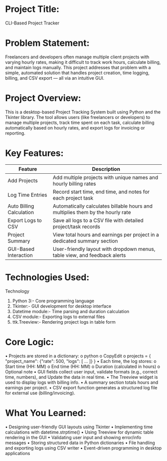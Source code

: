 

# Project Title:
 CLI-Based Project Tracker

# Problem Statement:
Freelancers and developers often manage multiple client projects with varying hourly rates,
making it difficult to track work hours, calculate billing, and maintain logs manually. This
project addresses that problem with a simple, automated solution that handles project
creation, time logging, billing, and CSV export — all via an intuitive GUI.

# Project Overview:
This is a desktop-based Project Tracking System built using Python and the Tkinter library.
The tool allows users (like freelancers or developers) to manage multiple projects, track time
spent on each task, calculate billing automatically based on hourly rates, and export logs for
invoicing or reporting.

# Key Features:
|Feature            |    Description      |
|--------------------------------------|-------------------------------------------|
| Add Projects  | Add multiple projects with unique names and hourly billing rates |
| Log Time Entries | Record start time, end time, and notes for each project task |
| Auto Billing Calculation | Automatically calculates billable hours and multiplies them by the hourly rate |
| Export Logs to CSV | Save all logs to a CSV file with detailed project/task records |
| Project Summary | View total hours and earnings per project in a dedicated summary section |
| GUI-Based Interaction | User-friendly layout with dropdown menus, table view, and feedback alerts |

# Technologies Used:
Technology 
1. Python 3:- Core programming language
2. Tkinter:- GUI development for desktop interface
3. Datetime module:- Time parsing and duration calculation
4. CSV module:- Exporting logs to external files
5. ttk.Treeview:- Rendering project logs in table form

# Core Logic:
• Projects are stored in a dictionary:
   o python
   o CopyEdit
   o projects = { "project_name": {"rate": 500, "logs": [ ... ]} }
• Each time, the log stores:
  o Start time (HH: MM)
  o End time (HH: MM)
  o Duration (calculated in hours)
  o Optional note
• GUI fields collect user input, validate formats (e.g., correct time, numbers), and
  Update the data in real time.
• The Treeview widget is used to display logs with billing info.
• A summary section totals hours and earnings per project.
• CSV export function generates a structured log file for external use (billing/invoicing).

# What You Learned:
• Designing user-friendly GUI layouts using Tkinter
• Implementing time calculations with datetime.strptime()
• Using Treeview for dynamic table rendering in the GUI
• Validating user input and showing error/info messages
• Storing structured data in Python dictionaries
• File handling and exporting logs using CSV writer
• Event-driven programming in desktop applications
